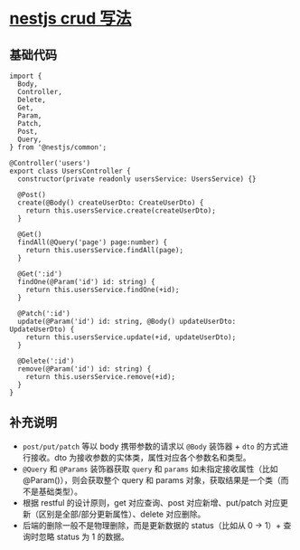 # [nestjs crud 写法](https://docs.nestjs.com/recipes/crud-generator)

## 基础代码

```
import {
  Body,
  Controller,
  Delete,
  Get,
  Param,
  Patch,
  Post,
  Query,
} from '@nestjs/common';

@Controller('users')
export class UsersController {
  constructor(private readonly usersService: UsersService) {}

  @Post()
  create(@Body() createUserDto: CreateUserDto) {
    return this.usersService.create(createUserDto);
  }

  @Get()
  findAll(@Query('page') page:number) {
    return this.usersService.findAll(page);
  }

  @Get(':id')
  findOne(@Param('id') id: string) {
    return this.usersService.findOne(+id);
  }

  @Patch(':id')
  update(@Param('id') id: string, @Body() updateUserDto: UpdateUserDto) {
    return this.usersService.update(+id, updateUserDto);
  }

  @Delete(':id')
  remove(@Param('id') id: string) {
    return this.usersService.remove(+id);
  }
}
```

## 补充说明

- `post/put/patch` 等以 body 携带参数的请求以 `@Body` 装饰器 + `dto` 的方式进行接收。dto 为接收参数的实体类，属性对应各个参数名和类型。
- `@Query` 和 `@Params` 装饰器获取 `query` 和 `params` 如未指定接收属性（比如 @Param()），则会获取整个 query 和 params 对象，获取结果是一个类（而不是基础类型）。
- 根据 restful 的设计原则，get 对应查询、post 对应新增、put/patch 对应更新（区别是全部/部分更新属性）、delete 对应删除。
- 后端的删除一般不是物理删除，而是更新数据的 status（比如从 0 -> 1）+ 查询时忽略 status 为 1 的数据。
